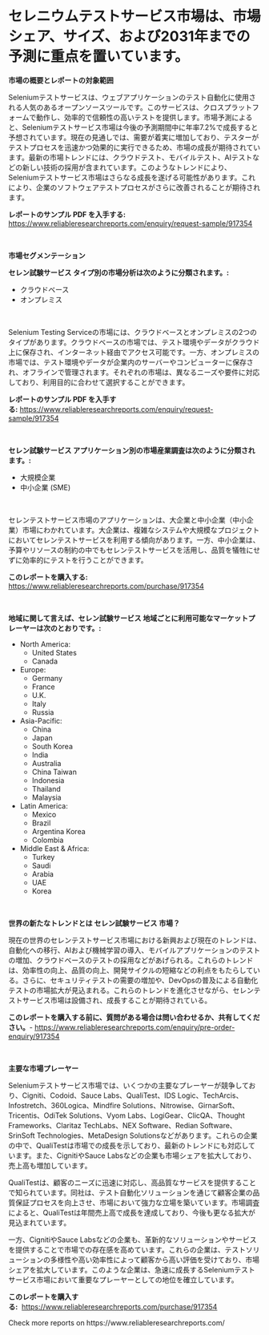 <p><h1>セレニウムテストサービス市場は、市場シェア、サイズ、および2031年までの予測に重点を置いています。</h1></p><p><strong>市場の概要とレポートの対象範囲</strong></p>
<p><p>Seleniumテストサービスは、ウェブアプリケーションのテスト自動化に使用される人気のあるオープンソースツールです。このサービスは、クロスプラットフォームで動作し、効率的で信頼性の高いテストを提供します。市場予測によると、Seleniumテストサービス市場は今後の予測期間中に年率7.2%で成長すると予想されています。現在の見通しでは、需要が着実に増加しており、テスターがテストプロセスを迅速かつ効果的に実行できるため、市場の成長が期待されています。最新の市場トレンドには、クラウドテスト、モバイルテスト、AIテストなどの新しい技術の採用が含まれています。このようなトレンドにより、Seleniumテストサービス市場はさらなる成長を遂げる可能性があります。これにより、企業のソフトウェアテストプロセスがさらに改善されることが期待されます。</p></p>
<p><strong>レポートのサンプル PDF を入手する:</strong> <a href="https://www.reliableresearchreports.com/enquiry/request-sample/917354">https://www.reliableresearchreports.com/enquiry/request-sample/917354</a></p>
<p>&nbsp;</p>
<p><strong>市場セグメンテーション</strong></p>
<p><strong>セレン試験サービス タイプ別の市場分析は次のように分類されます。:</strong></p>
<p><ul><li>クラウドベース</li><li>オンプレミス</li></ul></p>
<p>&nbsp;</p>
<p><p>Selenium Testing Serviceの市場には、クラウドベースとオンプレミスの2つのタイプがあります。クラウドベースの市場では、テスト環境やデータがクラウド上に保存され、インターネット経由でアクセス可能です。一方、オンプレミスの市場では、テスト環境やデータが企業内のサーバーやコンピューターに保存され、オフラインで管理されます。それぞれの市場は、異なるニーズや要件に対応しており、利用目的に合わせて選択することができます。</p></p>
<p><strong>レポートのサンプル PDF を入手する:</strong>&nbsp;<a href="https://www.reliableresearchreports.com/enquiry/request-sample/917354">https://www.reliableresearchreports.com/enquiry/request-sample/917354</a></p>
<p>&nbsp;</p>
<p><strong> セレン試験サービス アプリケーション別の市場産業調査は次のように分類されます。:</strong></p>
<p><ul><li>大規模企業</li><li>中小企業 (SME)</li></ul></p>
<p>&nbsp;</p>
<p><p>セレンテストサービス市場のアプリケーションは、大企業と中小企業（中小企業）市場にわかれています。大企業は、複雑なシステムや大規模なプロジェクトにおいてセレンテストサービスを利用する傾向があります。一方、中小企業は、予算やリソースの制約の中でもセレンテストサービスを活用し、品質を犠牲にせずに効率的にテストを行うことができます。</p></p>
<p><strong>このレポートを購入する:</strong>&nbsp; <a href="https://www.reliableresearchreports.com/purchase/917354">https://www.reliableresearchreports.com/purchase/917354</a></p>
<p>&nbsp;</p>
<p><strong>地域に関して言えば、セレン試験サービス 地域ごとに利用可能なマーケットプレーヤーは次のとおりです。:</strong></p>
<p><ul>
    <li>
        North America:
        <ul>
            <li>United States</li>
            <li>Canada</li>
        </ul>
    </li>
    <li>
        Europe:
        <ul>
            <li>Germany</li>
            <li>France</li>
            <li>U.K.</li>
            <li>Italy</li>
            <li>Russia</li>
        </ul>
    </li>
    <li>
        Asia-Pacific:
        <ul>
            <li>China</li>
            <li>Japan</li>
            <li>South Korea</li>
            <li>India</li>
            <li>Australia</li>
            <li>China Taiwan</li>
            <li>Indonesia</li>
            <li>Thailand</li>
            <li>Malaysia</li>
        </ul>
    </li>
    <li>
        Latin America:
        <ul>
            <li>Mexico</li>
            <li>Brazil</li>
            <li>Argentina Korea</li>
            <li>Colombia</li>
        </ul>
    </li>
    <li>
        Middle East & Africa:
        <ul>
            <li>Turkey</li>
            <li>Saudi</li>
            <li>Arabia</li>
            <li>UAE</li>
            <li>Korea</li>
        </ul>
    </li>
    </ul></p>
<p>&nbsp;</p>
<p><strong>世界の新たなトレンドとは セレン試験サービス 市場？</strong></p>
<p><p>現在の世界のセレンテストサービス市場における新興および現在のトレンドは、自動化への移行、AIおよび機械学習の導入、モバイルアプリケーションのテストの増加、クラウドベースのテストの採用などがあげられる。これらのトレンドは、効率性の向上、品質の向上、開発サイクルの短縮などの利点をもたらしている。さらに、セキュリティテストの需要の増加や、DevOpsの普及による自動化テストの市場拡大が見込まれる。これらのトレンドを進化させながら、セレンテストサービス市場は設備され、成長することが期待されている。</p></p>
<p><strong>このレポートを購入する前に、質問がある場合は問い合わせるか、共有してください。</strong>- <a href="https://www.reliableresearchreports.com/enquiry/pre-order-enquiry/917354">https://www.reliableresearchreports.com/enquiry/pre-order-enquiry/917354</a></p>
<p>&nbsp;</p>
<p><strong>主要な市場プレーヤー</strong></p>
<p><p>Seleniumテストサービス市場では、いくつかの主要なプレーヤーが競争しており、Cigniti、Codoid、Sauce Labs、QualiTest、IDS Logic、TechArcis、Infostretch、360Logica、Mindfire Solutions、Nitrowise、GirnarSoft、Tricentis、OdiTek Solutions、Vyom Labs、LogiGear、ClicQA、Thought Frameworks、Claritaz TechLabs、NEX Software、Redian Software、SrinSoft Technologies、MetaDesign Solutionsなどがあります。これらの企業の中で、QualiTestは市場での成長を示しており、最新のトレンドにも対応しています。また、CignitiやSauce Labsなどの企業も市場シェアを拡大しており、売上高も増加しています。</p><p>QualiTestは、顧客のニーズに迅速に対応し、高品質なサービスを提供することで知られています。同社は、テスト自動化ソリューションを通じて顧客企業の品質保証プロセスを向上させ、市場において強力な立場を築いています。市場調査によると、QualiTestは年間売上高で成長を達成しており、今後も更なる拡大が見込まれています。</p><p>一方、CignitiやSauce Labsなどの企業も、革新的なソリューションやサービスを提供することで市場での存在感を高めています。これらの企業は、テストソリューションの多様性や高い効率性によって顧客から高い評価を受けており、市場シェアを拡大しています。このような企業は、急速に成長するSeleniumテストサービス市場において重要なプレーヤーとしての地位を確立しています。</p></p>
<p><strong>このレポートを購入する:</strong>&nbsp;&nbsp;<a href="https://www.reliableresearchreports.com/purchase/917354">https://www.reliableresearchreports.com/purchase/917354</a></p>
<p>Check more reports on https://www.reliableresearchreports.com/</p>